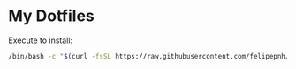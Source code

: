 # My Dotfiles

Execute to install:

```bash
/bin/bash -c "$(curl -fsSL https://raw.githubusercontent.com/felipepnh/notebook-dotfiles/main/install.sh)"
```
